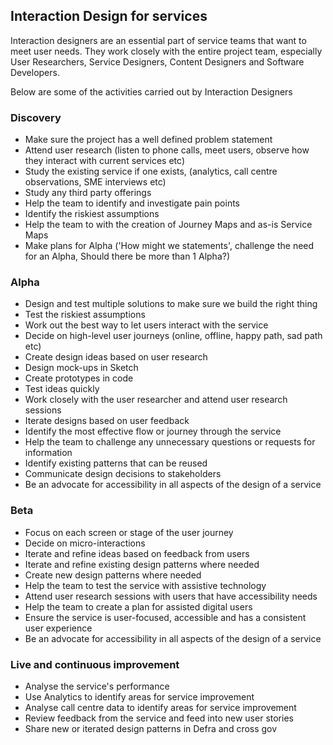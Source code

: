 ## Interaction Design for services

Interaction designers are an essential part of service teams that want to meet user needs. They work closely with the entire project team, especially User Researchers, Service Designers, Content Designers and Software Developers.

Below are some of the activities carried out by Interaction Designers

### Discovery

*   Make sure the project has a well defined problem statement
*   Attend user research (listen to phone calls, meet users, observe how they interact with current services etc) 
*   Study the existing service if one exists, (analytics, call centre observations, SME interviews etc) 
*   Study any third party offerings
*   Help the team to identify and investigate pain points 
*   Identify the riskiest assumptions
*   Help the team to with the creation of Journey Maps and as-is Service Maps
*   Make plans for Alpha  ('How might we statements', challenge the need for an Alpha, Should there be more than 1 Alpha?)


### Alpha

*   Design and test multiple solutions to make sure we build the right thing
*   Test the riskiest assumptions
*   Work out the best way to let users interact with the service
*   Decide on high-level user journeys (online, offline, happy path, sad path etc)
*   Create design ideas based on user research
*   Design mock-ups in Sketch
*   Create prototypes in code
*   Test ideas quickly
*   Work closely with the user researcher and attend user research sessions 
*   Iterate designs based on user feedback
*   Identify the most effective flow or journey through the service 
*   Help the team to challenge any unnecessary questions or requests for information
*   Identify existing patterns that can be reused
*   Communicate design decisions to stakeholders
*   Be an advocate for accessibility in all aspects of the design of a service


### Beta

*   Focus on each screen or stage of the user journey
*   Decide on micro-interactions
*   Iterate and refine ideas based on feedback from users
*   Iterate and refine existing design patterns where needed 
*   Create new design patterns where needed
*   Help the team to test the service with assistive technology
*   Attend user research sessions with users that have accessibility needs
*   Help the team to create a plan for assisted digital users
*   Ensure the service is user-focused, accessible and has a consistent user experience
*   Be an advocate for accessibility in all aspects of the design of a service

### Live and continuous improvement

*   Analyse the service's performance 
*   Use Analytics to identify areas for service improvement
*   Analyse call centre data to identify areas for service improvement
*   Review feedback from the service and feed into new user stories
*   Share new or iterated design patterns in Defra and cross gov
